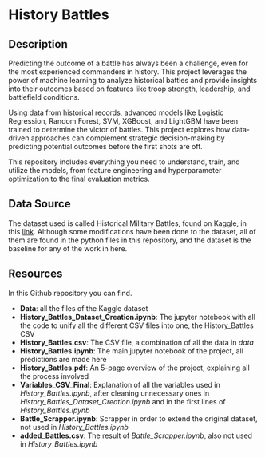 # History Battles

## Description
Predicting the outcome of a battle has always been a challenge, even for the most experienced commanders in history. This project leverages the power of machine learning to analyze historical battles and provide insights into their outcomes based on features like troop strength, leadership, and battlefield conditions.

Using data from historical records, advanced models like Logistic Regression, Random Forest, SVM, XGBoost, and LightGBM have been trained to determine the victor of battles. This project explores how data-driven approaches can complement strategic decision-making by predicting potential outcomes before the first shots are off.

This repository includes everything you need to understand, train, and utilize the models, from feature engineering and hyperparameter optimization to the final evaluation metrics.


## Data Source
The dataset used is called Historical Military Battles, found on Kaggle, in this [link](https://www.kaggle.com/datasets/residentmario/database-of-battles?). Although some modifications have been done to the dataset, all of them are found in the python files in this repository, and the dataset is the baseline for any of the work in here.


## Resources
In this Github repository you can find. 
-  **Data**: all the files of the Kaggle dataset
- **History_Battles_Dataset_Creation.ipynb**: The jupyter notebook with all the code to unify all the different CSV files into one, the History_Battles CSV
- **History_Battles.csv**: The CSV file, a combination of all the data in *data*
- **History_Battles.ipynb**: The main jupyter notebook of the project, all predictions are made here
- **History_Battles.pdf**: An 5-page overview of the project, explaining all the process involved
- **Variables_CSV_Final**: Explanation of all the variables used in *History_Battles.ipynb*, after cleaning unnecessary ones in *History_Battles_Dataset_Creation.ipynb* and in the first lines of *History_Battles.ipynb*
- **Battle_Scrapper.ipynb**: Scrapper in order to extend the original dataset, not used in *History_Battles.ipynb*
- **added_Battles.csv**: The result of *Battle_Scrapper.ipynb*, also not used in *History_Battles.ipynb*
